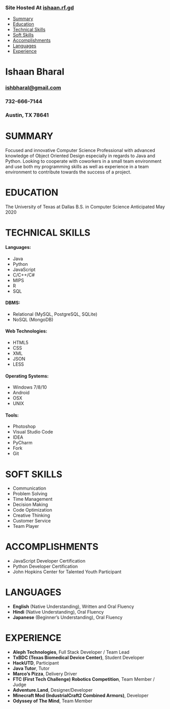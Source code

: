 ### Site Hosted At [ishaan.rf.gd](ishaan1.rf.gd)

* [Summary](#summary)
* [Education](#education)
* [Technical Skills](#technicalskills)
* [Soft Skills](#softskills)
* [Accomplishments](#accomplishments)
* [Languages](#languages)
* [Experience](#experience)

# Ishaan Bharal
### ishbharal@gmail.com
### 732-666-7144										
### Austin, TX 78641					    					


# SUMMARY
Focused and innovative Computer Science Professional with advanced knowledge of Object Oriented Design especially in regards to Java and Python. Looking to cooperate with coworkers in a small team environment and use both my programming skills as well as experience in a team environment to contribute towards the success of a project.

# EDUCATION
The University of Texas at Dallas
B.S. in Computer Science
Anticipated May 2020

# TECHNICAL SKILLS
#### Languages:
* Java
* Python
* JavaScript
* C/C++/C#
* MIPS
* R
* SQL
#### DBMS:
* Relational (MySQL, PostgreSQL, SQLite)
* NoSQL (MongoDB)
#### Web Technologies:
* HTML5
* CSS
* XML
* JSON
* LESS
#### Operating Systems:
* Windows 7/8/10
* Android
* OSX
* UNIX
#### Tools:
* Photoshop
* Visual Studio Code
* IDEA
* PyCharm
* Fork
* Git

# SOFT SKILLS
* Communication
* Problem Solving
* Time Management
* Decision Making
* Code Optimization
* Creative Thinking
* Customer Service
* Team Player

# ACCOMPLISHMENTS
* JavaScript Developer Certification
* Python Developer Certification
* John Hopkins Center for Talented Youth Participant

# LANGUAGES
* **English** (Native Understanding), Written and Oral Fluency
* **Hindi** (Native Understanding), Oral Fluency
* **Japanese** (Beginner’s Understanding), Oral Fluency

# EXPERIENCE
* **Aleph Technologies**, Full Stack Developer / Team Lead
* **TxBDC (Texas Biomedical Device Center)**, Student Developer
* **HackUTD**, Participant
* **Java Tutor**, Tutor
* **Marco’s Pizza**, Delivery Driver
* **FTC (First Tech Challenge) Robotics Competition**, Team Member / Judge
* **Adventure.Land**, Designer/Developer
* **Minecraft Mod (IndustrialCraft2 Combined Armors)**, Developer
* **Odyssey of The Mind**, Team Member

